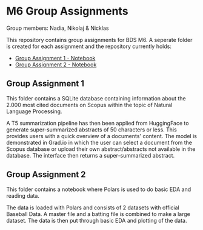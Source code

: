# M6 Group Assignments
Group members: Nadia, Nikolaj & Nicklas

This repository contains group assignments for BDS M6. A seperate folder is created for each assignment and the repository currently holds:
- [Group Assignment 1 - Notebook](Group_Assignment_1/Group_Assignment_1.ipynb)
- [Group Assignment 2 - Notebook](Group_Assignment_2/Group_Assignment_2.ipynb)

## Group Assignment 1
This folder contains a SQLite database containing information about the 2.000 most cited documents on Scopus within the topic of Natural Language Processing.

A T5 summarization pipeline has then been applied from HuggingFace to generate super-summarized abstracts of 50 characters or less. This provides users with a quick overview of a documents' content. The model is demonstrated in Grad.io in which the user can select a document from the Scopus database or upload their own abstract/abstracts not available in the database. The interface then returns a super-summarized abstract.

## Group Assignment 2
This folder contains a notebook where Polars is used to do basic EDA and reading data. 

The data is loaded with Polars and consists of 2 datasets with official Baseball Data. A master file and a batting file is combined to make a large dataset. The data is then put through basic EDA and plotting of the data. 
